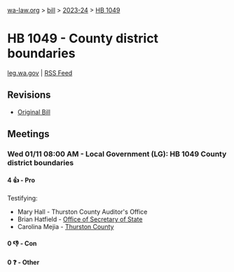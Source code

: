 [wa-law.org](/) > [bill](/bill/) > [2023-24](/bill/2023-24/) > [HB 1049](/bill/2023-24/hb/1049/)

# HB 1049 - County district boundaries
[leg.wa.gov](https://app.leg.wa.gov/billsummary?BillNumber=1049&Year=2023&Initiative=false) | [RSS Feed](./rss.xml)

## Revisions
* [Original Bill](1/)

## Meetings
### Wed 01/11 08:00 AM - Local Government (LG): HB 1049 County district boundaries
#### 4 👍 - Pro
Testifying:
* Mary Hall - Thurston County Auditor's Office
* Brian Hatfield - [Office of Secretary of State](/org/office_of_secretary_of_state/)
* Carolina Mejia - [Thurston County](/org/thurston_county/)

#### 0 👎 - Con

#### 0 ❓ - Other
